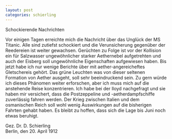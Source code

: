 ```yaml
---
layout: post
categories: schierling
---
```

Schockierende Nachrichten

Vor einigen Tagen erreichte mich die Nachricht über das Unglück der MS Titanic. Alle sind zutiefst schockiert und die Verunsicherung gegenüber der Reedereien ist weiter gewachsen. Gerüchten zu Folge ist vor der Kollision ein für Salzwasser ungewöhnlicher starker Aethernebel aufgetrehten und auch der Eisberg soll ungewöhnliche Eigenschaften aufgewiesen haben. Bis jetzt habe ich nur wenige Berichte über mit aether-angereicheftes Gletschereis gehört. Das grüne Leuchten was von dieser seltenen Formation von Aether ausgeht, soll sehr beeindruckend sein. Zu gern würde ich dieses Phänomen weiter erforschen, aber ich muss mich auf die anstehende Reise konzentrieren. 
Ich habe bei der lloyd nachgefragt und sie haben mir versichert, dass die Postzeppeline und -aetherdampfschiffe zuverlässig fahren werden. Der Krieg zwischen Italien und dem osmanischen Reich soll wohl wenig Auswirkungen auf die bisherigen Fahrten gehabt haben. Es bleibt zu hoffen, dass sich die Lage bis Juni noch etwas beruhigt.

Gez. Dr. D. Schierling    
Berlin, den 20. April 1912
